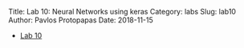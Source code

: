 Title: Lab 10: Neural Networks using keras
Category: labs
Slug: lab10
Author: Pavlos Protopapas
Date: 2018-11-15


- [Lab 10]({filename}notebook/Lab10_keras_students.ipynb)
